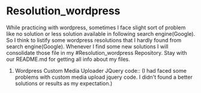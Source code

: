 # Resolution_wordpress

While practicing with wordpress, sometimes I face slight sort of problem like no solution or less solution available in following search engine(Google).
So I think to listify some wordpress resolutions that I hardly found from search engine(Google).
Whenever I find some new solutions I will consolidate those file in my #Resolution_wordpress Repository. Stay with our README.md for getting all info about my files.


1.  Wordpress Custom Media Uploader JQuery code::
    (I had faced some problems with custom media upload jquery code. I didn't found a better solutions or results as my expectation.)

